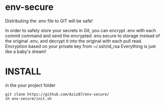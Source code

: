 # env-secure
Distributing the .env file to GIT will be safe!


In order to safely store your secrets in Git, you can encrypt .env with each commit command and send the encrypted .env.secure to storage instead of the original .env, and decrypt it into the original with each pull read.
Encryption based on your private key from ~/.ssh/id_rsa
Everything is just like a baby's dream!



# INSTALL

in the your project folder
```
git clone https://github.com/Aziz87/env-secure/
sh env-secure/init.sh
```
